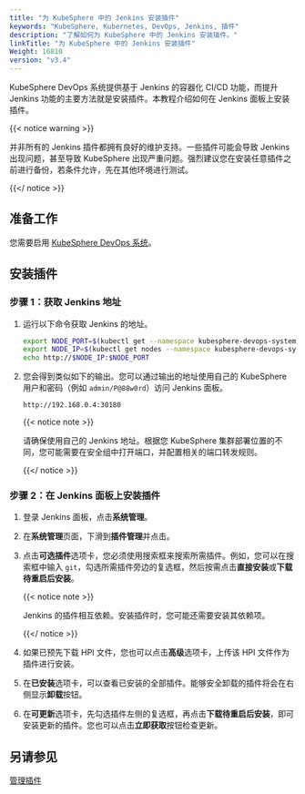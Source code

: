 ```yaml
---
title: "为 KubeSphere 中的 Jenkins 安装插件"
keywords: "KubeSphere, Kubernetes, DevOps, Jenkins, 插件"
description: "了解如何为 KubeSphere 中的 Jenkins 安装插件。"
linkTitle: "为 KubeSphere 中的 Jenkins 安装插件"
Weight: 16810
version: "v3.4"
---
```


KubeSphere DevOps 系统提供基于 Jenkins 的容器化 CI/CD 功能，而提升 Jenkins 功能的主要方法就是安装插件。本教程介绍如何在 Jenkins 面板上安装插件。

{{< notice warning >}}

并非所有的 Jenkins 插件都拥有良好的维护支持。一些插件可能会导致 Jenkins 出现问题，甚至导致 KubeSphere 出现严重问题。强烈建议您在安装任意插件之前进行备份，若条件允许，先在其他环境进行测试。

{{</ notice >}}

## 准备工作

您需要启用 [KubeSphere DevOps 系统](../../../pluggable-components/devops/)。

## 安装插件

### 步骤 1：获取 Jenkins 地址

1. 运行以下命令获取 Jenkins 的地址。

   ```bash
   export NODE_PORT=$(kubectl get --namespace kubesphere-devops-system -o jsonpath="{.spec.ports[0].nodePort}" services devops-jenkins)
   export NODE_IP=$(kubectl get nodes --namespace kubesphere-devops-system -o jsonpath="{.items[0].status.addresses[0].address}")
   echo http://$NODE_IP:$NODE_PORT
   ```

2. 您会得到类似如下的输出。您可以通过输出的地址使用自己的 KubeSphere 用户和密码（例如 `admin/P@88w0rd`）访问 Jenkins 面板。

   ```
   http://192.168.0.4:30180
   ```

   {{< notice note >}}

   请确保使用自己的 Jenkins 地址。根据您 KubeSphere 集群部署位置的不同，您可能需要在安全组中打开端口，并配置相关的端口转发规则。

   {{</ notice >}}

### 步骤 2：在 Jenkins 面板上安装插件

1. 登录 Jenkins 面板，点击**系统管理**。

2. 在**系统管理**页面，下滑到**插件管理**并点击。

3. 点击**可选插件**选项卡，您必须使用搜索框来搜索所需插件。例如，您可以在搜索框中输入 `git`，勾选所需插件旁边的复选框，然后按需点击**直接安装**或**下载待重启后安装**。

   {{< notice note >}}

   Jenkins 的插件相互依赖。安装插件时，您可能还需要安装其依赖项。

   {{</ notice >}}

4. 如果已预先下载 HPI 文件，您也可以点击**高级**选项卡，上传该 HPI 文件作为插件进行安装。

5. 在**已安装**选项卡，可以查看已安装的全部插件。能够安全卸载的插件将会在右侧显示**卸载**按钮。

6. 在**可更新**选项卡，先勾选插件左侧的复选框，再点击**下载待重启后安装**，即可安装更新的插件。您也可以点击**立即获取**按钮检查更新。

## 另请参见

[管理插件](https://www.jenkins.io/zh/doc/book/managing/plugins/)